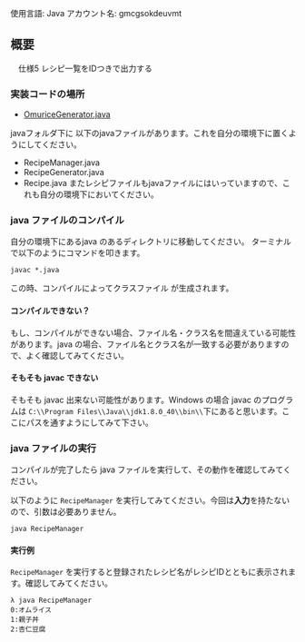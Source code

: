 使用言語: Java
アカウント名: gmcgsokdeuvmt

## 概要
　仕様5 レシピ一覧をIDつきで出力する

### 実装コードの場所

* [OmuriceGenerator.java](https://github.com/chiemi627/gmcgsokdeuvmt-readable-code-tsukuba/java/*.java)

javaフォルダ下に 以下のjavaファイルがあります。これを自分の環境下に置くようにしてください。
- RecipeManager.java
- RecipeGenerator.java
- Recipe.java
またレシピファイルもjavaファイルにはいっていますので、これも自分の環境下においてください。

### java ファイルのコンパイル

自分の環境下にあるjava のあるディレクトリに移動してください。
ターミナルで以下のようにコマンドを叩きます。

```
javac *.java
```

この時、コンパイルによってクラスファイル が生成されます。

#### コンパイルできない？

もし、コンパイルができない場合、ファイル名・クラス名を間違えている可能性があります。java の場合、ファイル名とクラス名が一致する必要がありますので、よく確認してみてください。

#### そもそも javac できない

そもそも javac 出来ない可能性があります。Windows の場合 javac のプログラムは
```C:\\Program Files\\Java\\jdk1.8.0_40\\bin\\```下にあると思います。ここにパスを通すようにしてみて下さい。

### java ファイルの実行

コンパイルが完了したら java ファイルを実行して、その動作を確認してみてください。

以下のように ```RecipeManager``` を実行してみてください。今回は**入力**を持たないので、引数は必要ありません。

```
java RecipeManager
```

#### 実行例

```RecipeManager``` を実行すると登録されたレシピ名がレシピIDとともに表示されます。確認してみてください。

```
λ java RecipeManager
0:オムライス
1:親子丼
2:杏仁豆腐
```